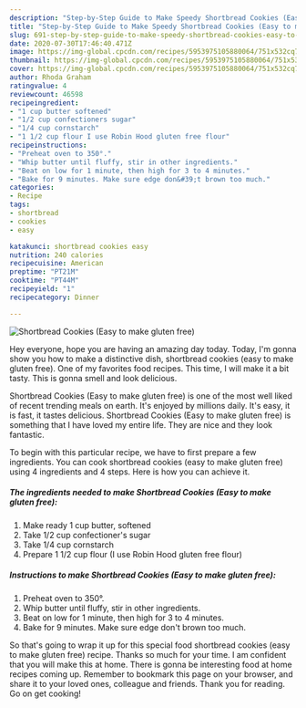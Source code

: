 ```yaml
---
description: "Step-by-Step Guide to Make Speedy Shortbread Cookies (Easy to make gluten free)"
title: "Step-by-Step Guide to Make Speedy Shortbread Cookies (Easy to make gluten free)"
slug: 691-step-by-step-guide-to-make-speedy-shortbread-cookies-easy-to-make-gluten-free
date: 2020-07-30T17:46:40.471Z
image: https://img-global.cpcdn.com/recipes/5953975105880064/751x532cq70/shortbread-cookies-easy-to-make-gluten-free-recipe-main-photo.jpg
thumbnail: https://img-global.cpcdn.com/recipes/5953975105880064/751x532cq70/shortbread-cookies-easy-to-make-gluten-free-recipe-main-photo.jpg
cover: https://img-global.cpcdn.com/recipes/5953975105880064/751x532cq70/shortbread-cookies-easy-to-make-gluten-free-recipe-main-photo.jpg
author: Rhoda Graham
ratingvalue: 4
reviewcount: 46598
recipeingredient:
- "1 cup butter softened"
- "1/2 cup confectioners sugar"
- "1/4 cup cornstarch"
- "1 1/2 cup flour I use Robin Hood gluten free flour"
recipeinstructions:
- "Preheat oven to 350°."
- "Whip butter until fluffy, stir in other ingredients."
- "Beat on low for 1 minute, then high for 3 to 4 minutes."
- "Bake for 9 minutes. Make sure edge don&#39;t brown too much."
categories:
- Recipe
tags:
- shortbread
- cookies
- easy

katakunci: shortbread cookies easy 
nutrition: 240 calories
recipecuisine: American
preptime: "PT21M"
cooktime: "PT44M"
recipeyield: "1"
recipecategory: Dinner

---
```



![Shortbread Cookies (Easy to make gluten free)](https://img-global.cpcdn.com/recipes/5953975105880064/751x532cq70/shortbread-cookies-easy-to-make-gluten-free-recipe-main-photo.jpg)

Hey everyone, hope you are having an amazing day today. Today, I'm gonna show you how to make a distinctive dish, shortbread cookies (easy to make gluten free). One of my favorites food recipes. This time, I will make it a bit tasty. This is gonna smell and look delicious.



Shortbread Cookies (Easy to make gluten free) is one of the most well liked of recent trending meals on earth. It's enjoyed by millions daily. It's easy, it is fast, it tastes delicious. Shortbread Cookies (Easy to make gluten free) is something that I have loved my entire life. They are nice and they look fantastic.


To begin with this particular recipe, we have to first prepare a few ingredients. You can cook shortbread cookies (easy to make gluten free) using 4 ingredients and 4 steps. Here is how you can achieve it.

<!--inarticleads1-->

##### The ingredients needed to make Shortbread Cookies (Easy to make gluten free):

1. Make ready 1 cup butter, softened
1. Take 1/2 cup confectioner&#39;s sugar
1. Take 1/4 cup cornstarch
1. Prepare 1 1/2 cup flour (I use Robin Hood gluten free flour)




<!--inarticleads2-->

##### Instructions to make Shortbread Cookies (Easy to make gluten free):

1. Preheat oven to 350°.
1. Whip butter until fluffy, stir in other ingredients.
1. Beat on low for 1 minute, then high for 3 to 4 minutes.
1. Bake for 9 minutes. Make sure edge don&#39;t brown too much.




So that's going to wrap it up for this special food shortbread cookies (easy to make gluten free) recipe. Thanks so much for your time. I am confident that you will make this at home. There is gonna be interesting food at home recipes coming up. Remember to bookmark this page on your browser, and share it to your loved ones, colleague and friends. Thank you for reading. Go on get cooking!
